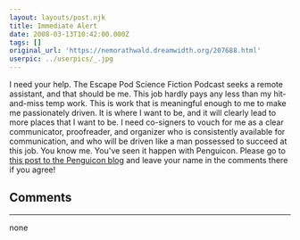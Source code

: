 ```yaml
---
layout: layouts/post.njk
title: Immediate Alert
date: 2008-03-13T10:42:00.000Z
tags: []
original_url: 'https://nemorathwald.dreamwidth.org/207688.html'
userpic: ../userpics/_.jpg
---
```

I need your help. The Escape Pod Science Fiction Podcast seeks a remote assistant, and that should be me. This job hardly pays any less than my hit-and-miss temp work. This is work that is meaningful enough to me to make me passionately driven. It is where I want to be, and it will clearly lead to more places that I want to be. I need co-signers to vouch for me as a clear communicator, proofreader, and organizer who is consistently available for communication, and who will be driven like a man possessed to succeed at this job. You know me. You've seen it happen with Penguicon. Please go to [this post to the Penguicon blog](http://community.livejournal.com/penguicon/67771.html) and leave your name in the comments there if you agree!

## Comments

---

none
